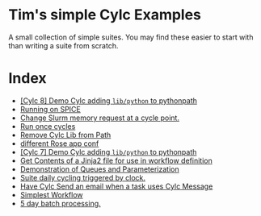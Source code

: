
# Tim's simple Cylc Examples

A small collection of simple suites. 
You may find these easier to start with than writing a suite from scratch.

# Index

- [[Cylc 8] Demo Cylc adding `lib/python` to pythonpath](./shared_utils)
- [Running on SPICE](./spice_simplest)
- [Change Slurm memory request at a cycle point.](./custom_memory_over_time)
- [Run once cycles](./test_R1_times)
- [Remove Cylc Lib from Path](./pythonconflict)
- [different Rose app conf](./rose-task-opts-a-cycle-point)
- [[Cylc 7] Demo Cylc adding `lib/python` to pythonpath](./shared_utils_cylc7)
- [Get Contents of a Jinja2 file for use in workflow definition](./custom_jinja_scripting)
- [Demonstration of Queues and Parameterization](./Queues)
- [Suite daily cycling triggered by clock.](./clock-trigger)
- [Have Cylc Send an email when a task uses Cylc Message](./warning)
- [Simplest Workflow](./simplest)
- [5 day batch processing.](./five-day-collector)
